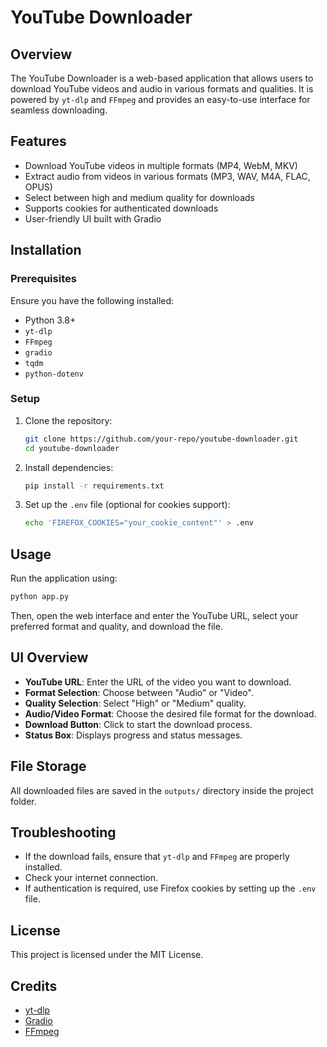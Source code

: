 # YouTube Downloader

## Overview
The YouTube Downloader is a web-based application that allows users to download YouTube videos and audio in various formats and qualities. It is powered by `yt-dlp` and `FFmpeg` and provides an easy-to-use interface for seamless downloading.

## Features
- Download YouTube videos in multiple formats (MP4, WebM, MKV)
- Extract audio from videos in various formats (MP3, WAV, M4A, FLAC, OPUS)
- Select between high and medium quality for downloads
- Supports cookies for authenticated downloads
- User-friendly UI built with Gradio

## Installation
### Prerequisites
Ensure you have the following installed:
- Python 3.8+
- `yt-dlp`
- `FFmpeg`
- `gradio`
- `tqdm`
- `python-dotenv`

### Setup
1. Clone the repository:
   ```bash
   git clone https://github.com/your-repo/youtube-downloader.git
   cd youtube-downloader
   ```
2. Install dependencies:
   ```bash
   pip install -r requirements.txt
   ```
3. Set up the `.env` file (optional for cookies support):
   ```bash
   echo 'FIREFOX_COOKIES="your_cookie_content"' > .env
   ```

## Usage
Run the application using:
```bash
python app.py
```
Then, open the web interface and enter the YouTube URL, select your preferred format and quality, and download the file.

## UI Overview
- **YouTube URL**: Enter the URL of the video you want to download.
- **Format Selection**: Choose between "Audio" or "Video".
- **Quality Selection**: Select "High" or "Medium" quality.
- **Audio/Video Format**: Choose the desired file format for the download.
- **Download Button**: Click to start the download process.
- **Status Box**: Displays progress and status messages.

## File Storage
All downloaded files are saved in the `outputs/` directory inside the project folder.

## Troubleshooting
- If the download fails, ensure that `yt-dlp` and `FFmpeg` are properly installed.
- Check your internet connection.
- If authentication is required, use Firefox cookies by setting up the `.env` file.

## License
This project is licensed under the MIT License.

## Credits
- [yt-dlp](https://github.com/yt-dlp/yt-dlp)
- [Gradio](https://www.gradio.app/)
- [FFmpeg](https://ffmpeg.org/)

